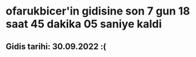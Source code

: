 # ofarukbicer'in gidisine son 7 gun 18 saat 45 dakika 05 saniye kaldi

## Gidis tarihi: 30.09.2022 :(